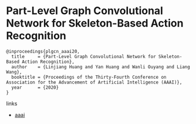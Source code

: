 # Part-Level Graph Convolutional Network for Skeleton-Based Action Recognition

```
@inproceedings{plgcn_aaai20,
  title     = {Part-Level Graph Convolutional Network for Skeleton-Based Action Recognition},
  author    = {Linjiang Huang and Yan Huang and Wanli Ouyang and Liang Wang},
  booktitle = {Proceedings of the Thirty-Fourth Conference on Association for the Advancement of Artificial Intelligence (AAAI)},
  year      = {2020}
}
```

links
- [aaai](https://aaai.org/Papers/AAAI/2020GB/AAAI-HuangL.1236.pdf)

